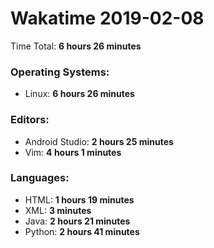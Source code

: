 # Wakatime 2019-02-08

Time Total: **6 hours 26 minutes**

### Operating Systems:
- Linux: **6 hours 26 minutes** 

### Editors:
- Android Studio: **2 hours 25 minutes** 
- Vim: **4 hours 1 minutes** 

### Languages:
- HTML: **1 hours 19 minutes** 
- XML: **3 minutes** 
- Java: **2 hours 21 minutes** 
- Python: **2 hours 41 minutes** 

